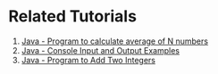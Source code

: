 # Related Tutorials

1. [Java - Program to calculate average of N numbers](https://howtodoinjava.com/java-programs/calculate-average-of-n-numbers/)
2. [Java - Console Input and Output Examples](https://howtodoinjava.com/java-programs/console-input-output/)
3. [Java - Program to Add Two Integers](https://howtodoinjava.com/java-programs/program-to-add-two-integers/)